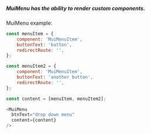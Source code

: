 ##### MuiMenu has the ability to render custom components.

MuiMenu example:

```js
const menuItem = {
    component: 'MuiMenuItem',
    buttonText: 'button',
    redirectRoute: '',
};

const menuItem2 = {
    component: 'MuiMenuItem',
    buttonText: 'another button',
    redirectRoute: '',
};

const content = [menuItem, menuItem2];

<MuiMenu
  btnText="drop down menu"
  content={content}
/>
```